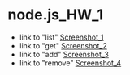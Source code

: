# node.js_HW_1

- link to "list" [Screenshot_1](https://prnt.sc/idc79BT_S2jE)
- link to "get" [Screenshot_2](https://prnt.sc/T4etYwYHoGzD)
- link to "add" [Screenshot_3](https://prnt.sc/N55PgpaLDdNJ)
- link to "remove" [Screenshot_4](https://prnt.sc/xZdDVZcLvzIN)
